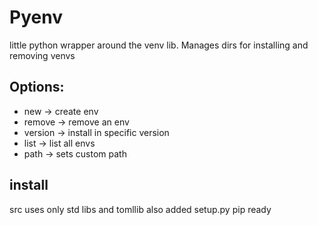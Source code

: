 # Pyenv

little python wrapper around the venv lib. Manages dirs for installing and removing venvs

## Options:
 * new -> create env
 * remove -> remove an env
 * version -> install in specific version
 * list -> list all envs
 * path -> sets custom path

## install
src uses only std libs and tomllib
also added setup.py pip ready
